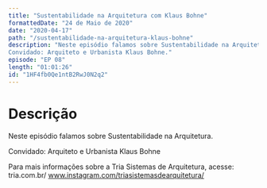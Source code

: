 ```yaml
---
title: "Sustentabilidade na Arquitetura com Klaus Bohne"
formattedDate: "24 de Maio de 2020"
date: "2020-04-17"
path: "/sustentabilidade-na-arquitetura-klaus-bohne"
description: "Neste episódio falamos sobre Sustentabilidade na Arquitetura.
Convidado: Arquiteto e Urbanista Klaus Bohne."
episode: "EP 08"
length: "01:01:26"
id: "1HF4fb0Qe1ntB2RwJ0N2q2"
---
```


# Descrição

Neste episódio falamos sobre Sustentabilidade na Arquitetura.

Convidado: Arquiteto e Urbanista Klaus Bohne

Para mais informações sobre a Tria Sistemas de Arquitetura, acesse: tria.com.br/
www.instagram.com/triasistemasdearquitetura/
